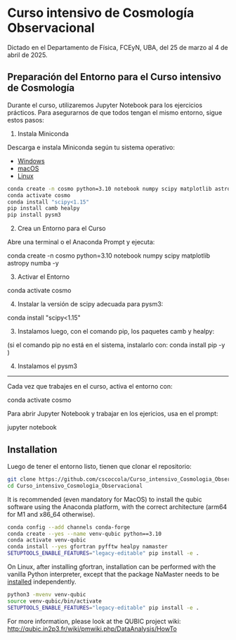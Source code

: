# Curso intensivo de Cosmología Observacional

Dictado en el Departamento de Física, FCEyN, UBA, del 25 de marzo al 4 de abril de 2025.





## Preparación del Entorno para el Curso intensivo de Cosmología

Durante el curso, utilizaremos Jupyter Notebook para los ejercicios prácticos. Para asegurarnos de que todos tengan el mismo entorno, sigue estos pasos: 

1) Instala Miniconda

Descarga e instala Miniconda según tu sistema operativo:
  
- [Windows](https://docs.conda.io/en/latest/miniconda.html) 
- [macOS](https://docs.conda.io/en/latest/miniconda.html) 
- [Linux](https://docs.conda.io/en/latest/miniconda.html) 




```bash
conda create -n cosmo python=3.10 notebook numpy scipy matplotlib astropy numba -y
conda activate cosmo
conda install "scipy<1.15"
pip install camb healpy
pip install pysm3
```



2) Crea un Entorno para el Curso

Abre una terminal o el Anaconda Prompt y ejecuta: 

conda create -n cosmo python=3.10 notebook numpy scipy matplotlib astropy numba -y


3) Activar el Entorno 

conda activate cosmo


4) Instalar la versión de scipy adecuada para pysm3:
 
conda install "scipy<1.15"


3) Instalamos luego, con el comando pip, los paquetes camb y healpy:




(si el comando pip no está en el sistema, instalarlo con:  conda install pip -y )


4) Instalamos el pysm3





--------------------------------


Cada vez que trabajes en el curso, activa el entorno con: 

conda activate cosmo


Para abrir Jupyter Notebook y trabajar en los ejericios, usa en el prompt: 

jupyter notebook



## Installation

Luego de tener el entorno listo, tienen que clonar el repositorio:

```bash
git clone https://github.com/cscoccola/Curso_intensivo_Cosmologia_Observacional.git
cd Curso_intensivo_Cosmologia_Observacional
```

It is recommended (even mandatory for MacOS) to install the qubic software using the Anaconda platform, with the correct architecture (arm64 for M1 and x86_64 otherwise).

```bash
conda config --add channels conda-forge
conda create --yes --name venv-qubic python==3.10
conda activate venv-qubic
conda install --yes gfortran pyfftw healpy namaster
SETUPTOOLS_ENABLE_FEATURES="legacy-editable" pip install -e .
```

On Linux, after installing gfortran, installation can be performed with the vanilla Python interpreter, except that the package NaMaster needs to be [installed](https://namaster.readthedocs.io/en/latest/installation.html) independently.

```bash
python3 -mvenv venv-qubic
source venv-qubic/bin/activate
SETUPTOOLS_ENABLE_FEATURES="legacy-editable" pip install -e .
```

For more information, please look at the QUBIC project wiki:
http://qubic.in2p3.fr/wiki/pmwiki.php/DataAnalysis/HowTo

